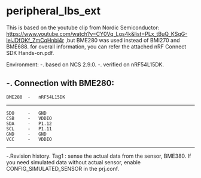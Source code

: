 # peripheral_lbs_ext
This is based on the youtube clip from Nordic Semiconductor:
https://www.youtube.com/watch?v=CY0Vq_Lgs4k&list=PLx_tBuQ_KSqG-leiJDfOKf_ZmCqHnbi4r
,but BME280 was used instead of BMI270 and BME688.
for overall information, you can refer the attached nRF Connect SDK Hands-on.pdf.

Environment:
-. based on NCS 2.9.0.
-. verified on nRF54L15DK.

-. Connection with BME280:
-----------------------------------------------
    BME280  -   nRF54L15DK
-----------------------------------------------    
    SDO     -   GND
    CSB     -   VDDIO
    SDA     -   P1.12
    SCL     -   P1.11
    GND     -   GND
    VCC     -   VDDIO
-----------------------------------------------

-.Revision history.
Tag1 : sense the actual data from the sensor, BME380. If you need simulated data without actual sensor, 
enable CONFIG_SIMULATED_SENSOR in the prj.conf.
